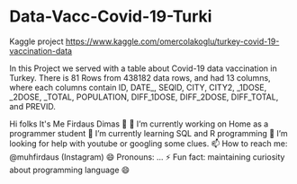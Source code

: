 # Data-Vacc-Covid-19-Turki
Kaggle project
https://www.kaggle.com/omercolakoglu/turkey-covid-19-vaccination-data

In this Project we served with a table about Covid-19 data vaccination in Turkey. There is 81 Rows from 438182 data rows, and had 13 columns, where each columns contain 
ID,	DATE_,	SEQID,	CITY,	CITY2,	_1DOSE,	_2DOSE,	_TOTAL,	POPULATION,	DIFF_1DOSE,	DIFF_2DOSE,	DIFF_TOTAL, and	PREVID.


Hi folks It's Me Firdaus Dimas 👋
🔭 I’m currently working on Home as a programmer student
🌱 I’m currently learning SQL and R programming
🤔 I’m looking for help with youtube or googling some clues.
📫 How to reach me: @muhfirdaus (Instagram)
😄 Pronouns: ...
⚡ Fun fact: maintaining curiosity about programming language 😄
